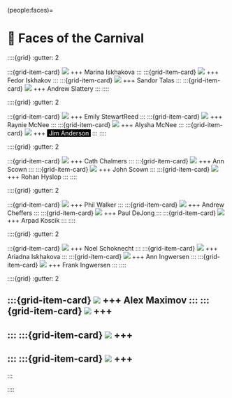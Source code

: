 (people:faces)=
# 🤪 Faces of the Carnival

::::{grid}
:gutter: 2

:::{grid-item-card}
![](_static/faces/1_Marina_Iskhakova.jpg)
+++
Marina Iskhakova
:::
:::{grid-item-card}
![](_static/faces/2_Fedor_Iskhakov.jpg)
+++
Fedor Iskhakov
:::
:::{grid-item-card}
![](_static/faces/3_Sandor_Talas.jpg) 
+++
Sandor Talas
:::
:::{grid-item-card}
![](_static/faces/4_Andrew_Slattery.jpg) 
+++
Andrew Slattery
:::
::::

::::{grid}
:gutter: 2

:::{grid-item-card}
![](_static/faces/5_Emily_StewartReed.jpg) 
+++
Emily StewartReed
:::
:::{grid-item-card}
![](_static/faces/6_Raynie_McNee.jpg) 
+++
Raynie McNee
:::
:::{grid-item-card}
![](_static/faces/7_Alysha_McNee.jpg) 
+++
Alysha McNee
:::
:::{grid-item-card}
![](_static/faces/8_Jim_Anderson.jpg) 
+++
<span style="background-color: black; color: white;">&nbsp;Jim Anderson&nbsp;</span>
:::
::::

::::{grid}
:gutter: 2

:::{grid-item-card}
![](_static/faces/9_Cath_Chalmers.jpg) 
+++
Cath Chalmers
:::
:::{grid-item-card}
![](_static/faces/10_Ann_Scown.jpg) 
+++
Ann Scown
:::
:::{grid-item-card}
![](_static/faces/11_John_Scown.jpg) 
+++
John Scown
:::
:::{grid-item-card}
![](_static/faces/12_Rohan_Hyslop.jpg) 
+++
Rohan Hyslop
:::
::::

::::{grid}
:gutter: 2

:::{grid-item-card}
![](_static/faces/13_Phil_Walker.jpg) 
+++
Phil Walker
:::
:::{grid-item-card}
![](_static/faces/14_Andrew_Cheffers.jpg) 
+++
Andrew Cheffers
:::
:::{grid-item-card}
![](_static/faces/15_Paul_DeJong.jpg) 
+++
Paul DeJong
:::
:::{grid-item-card}
![](_static/faces/16_Arpad_Koscik.jpg) 
+++
Arpad Koscik
:::
::::

::::{grid}
:gutter: 2

:::{grid-item-card}
![](_static/faces/17_Noel_Schoknecht.jpg) 
+++
Noel Schoknecht
:::
:::{grid-item-card}
![](_static/faces/18_Ariadna_Iskhakova.jpg) 
+++
Ariadna Iskhakova
:::
:::{grid-item-card}
![](_static/faces/19_Ann_Ingwersen.jpg) 
+++
Ann Ingwersen
:::
:::{grid-item-card}
![](_static/faces/20_Frank_Ingwersen.jpg)
+++
Frank Ingwersen
:::
::::

::::{grid}
:gutter: 2

:::{grid-item-card}
![](_static/faces/21_AlexMaximov.jpg)
+++
Alex Maximov
:::
:::{grid-item-card}
![](_static/faces/a.jpg)
+++
-
:::
:::{grid-item-card}
![](_static/faces/a.jpg)
+++
-
:::
:::{grid-item-card}
![](_static/faces/a.jpg)
+++
-
:::


::::